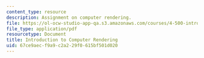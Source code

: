 ```yaml
---
content_type: resource
description: Assignment on computer rendering.
file: https://ol-ocw-studio-app-qa.s3.amazonaws.com/courses/4-500-introduction-to-design-computing-fall-2008/67ce9aecf9a9c2a229f0615bf501d020_assn4.pdf
file_type: application/pdf
resourcetype: Document
title: Introduction to Computer Rendering
uid: 67ce9aec-f9a9-c2a2-29f0-615bf501d020
---
```


